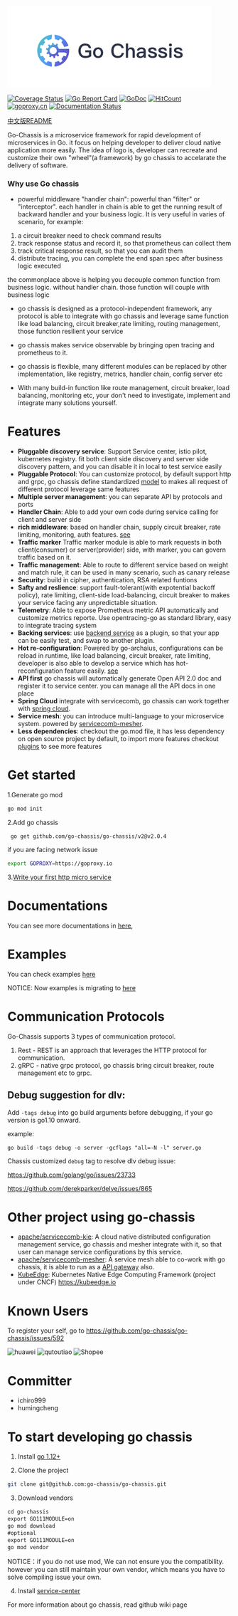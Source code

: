 ![](logo.png)

[![Coverage Status](https://coveralls.io/repos/github/go-chassis/go-chassis/badge.svg)](https://coveralls.io/github/go-chassis/go-chassis) 
[![Go Report Card](https://goreportcard.com/badge/github.com/go-chassis/go-chassis)](https://goreportcard.com/report/github.com/go-chassis/go-chassis) 
[![GoDoc](https://godoc.org/github.com/go-chassis/go-chassis?status.svg)](https://godoc.org/github.com/go-chassis/go-chassis)
[![HitCount](http://hits.dwyl.io/go-chassis/go-chassis.svg)](http://hits.dwyl.io/go-chassis/go-chassis)  
[![goproxy.cn](https://goproxy.cn/stats/github.com/go-chassis/go-chassis/badges/download-count.svg)](https://goproxy.cn)
[![Documentation Status](https://readthedocs.org/projects/go-chassis/badge/?version=latest)](https://go-chassis.readthedocs.io/en/latest/?badge=latest)
      
[中文版README](README_cn.md)

Go-Chassis is a microservice framework for rapid development of microservices in Go.
it focus on helping developer to deliver cloud native application more easily. 
The idea of logo is, developer can recreate and customize their own "wheel"(a framework) by go chassis to accelarate the delivery of software.

### Why use Go chassis
- powerful middleware "handler chain": 
powerful than "filter" or "interceptor". 
each handler in chain is able to get the running result of backward handler and your business logic.
It is very useful in varies of scenario, for example:
1. a circuit breaker need to check command results
2. track response status and record it, so that prometheus can collect them
3. track critical response result, so that you can audit them
4. distribute tracing, you can complete the end span spec after business logic executed

the commonplace above is helping you decouple common function from business logic. without handler chain. 
those function will couple with business logic

- go chassis is designed as a protocol-independent framework, any protocol 
is able to integrate with go chassis and leverage same function like load balancing,
circuit breaker,rate limiting, routing management, those function resilient your service

- go chassis makes service observable by bringing open tracing and prometheus to it.

- go chassis is flexible, many different modules can be replaced by other implementation, 
like registry, metrics, handler chain, config server etc 

- With many build-in function like route management, circuit breaker, load balancing, monitoring etc,
your don't need to investigate, implement and integrate many solutions yourself.



# Features
 - **Pluggable discovery service**: Support Service center, istio pilot, kubernetes registry. 
 fit both client side discovery and server side discovery pattern, 
 and you can disable it in local to test service easily
 - **Pluggable Protocol**: 
 You can customize protocol, by default support http and grpc, go chassis define standardized [model](https://github.com/go-chassis/go-chassis/blob/master/core/invocation/invocation.go) to makes all request of different protocol leverage same features
 - **Multiple server management**: you can separate API by protocols and ports
 - **Handler Chain**: Able to add your own code during service calling for client and server side
 - **rich middleware**: based on handler chain, supply circuit breaker, rate limiting, monitoring, auth features. [see](https://go-chassis.readthedocs.io/en/latest/middleware.html)
 - **Traffic marker** Traffic marker module is able to mark requests in both client(consumer) or server(provider) side,
with marker, you can govern traffic based on it.
 - **Traffic management**: Able to route to different service based on weight and match rule, it can be used in many scenario, such as canary release
 - **Security**: build in cipher, authentication, RSA related funtions
 - **Safty and reslience**: support fault-tolerant(with expotential backoff policy), rate limiting, client-side load-balancing, circuit breaker to makes your service facing any unpredictable situation.
 - **Telemetry**: Able to expose Prometheus metric API automatically and customize metrics reporte. Use opentracing-go as standard library, easy to integrate tracing system
 - **Backing services**: use [backend service](https://go-chassis.readthedocs.io/en/latest/dev-guides/backends.html) as a plugin, so that your app can be easily test, and swap to another plugin.
 - **Hot re-configuration**: Powered by go-archaius, configurations can be reload in runtime, like load balancing, circuit breaker, rate limiting, developer is also able to develop a service which has hot-reconfiguration feature easily. [see](https://go-chassis.readthedocs.io/en/latest/user-guides/dynamic-conf.html#)
 - **API first** go chassis will automatically generate Open API 2.0 doc and register it to service center. you can manage all the API docs in one place
 - **Spring Cloud** integrate with servicecomb, go chassis can work together with [spring cloud](https://github.com/huaweicloud/spring-cloud-huawei).
 - **Service mesh**: you can introduce multi-language to your microservice system. powered by [servicecomb-mesher](https://github.com/apache/servicecomb-mesher). 
 - **Less dependencies**: checkout the go.mod file, it has less dependency on open source project by default, to import more features checkout [plugins](https://github.com/go-chassis/go-chassis-extension) to see more features

# Get started 
1.Generate go mod
```bash
go mod init
```
2.Add go chassis 
```shell script
 go get github.com/go-chassis/go-chassis/v2@v2.0.4
```
if you are facing network issue 
```bash
export GOPROXY=https://goproxy.io
```

3.[Write your first http micro service](https://go-chassis.readthedocs.io/en/latest/getstarted/writing-rest.html)


# Documentations
You can see more documentations in [here](https://go-chassis.readthedocs.io/), 

# Examples
You can check examples [here](examples)

NOTICE: Now examples is migrating to [here](https://github.com/go-chassis/go-chassis-examples)
# Communication Protocols
Go-Chassis supports 3 types of communication protocol.
1. Rest - REST is an approach that leverages the HTTP protocol for communication.
3. gRPC - native grpc protocol, go chassis bring circuit breaker, route management etc to grpc.
## Debug suggestion for dlv:
Add `-tags debug` into go build arguments before debugging, if your go version is go1.10 onward.

example:

```shell
go build -tags debug -o server -gcflags "all=-N -l" server.go
```

Chassis customized `debug` tag to resolve dlv debug issue:

https://github.com/golang/go/issues/23733

https://github.com/derekparker/delve/issues/865

# Other project using go-chassis
- [apache/servicecomb-kie](https://github.com/apache/servicecomb-kie): 
A cloud native distributed configuration management service, go chassis and mesher integrate with it,
so that user can manage service configurations by this service.
- [apache/servicecomb-mesher](https://github.com/apache/servicecomb-mesher): 
A service mesh able to co-work with go chassis, 
it is able to run as a [API gateway](https://mesher.readthedocs.io/en/latest/configurations/edge.html) also.
- [KubeEdge](https://github.com/kubeedge/kubeedge): Kubernetes Native Edge Computing Framework (project under CNCF) https://kubeedge.io

# Known Users
To register your self, go to https://github.com/go-chassis/go-chassis/issues/592

![huawei](https://raw.githubusercontent.com/go-chassis/go-chassis.github.io/master/known_users/huawei.PNG) 
![qutoutiao](https://raw.githubusercontent.com/go-chassis/go-chassis.github.io/master/known_users/qutoutiao.PNG)
![Shopee](https://raw.githubusercontent.com/go-chassis/go-chassis.github.io/master/known_users/Shopee.png)

# Committer
- ichiro999
- humingcheng
# To start developing go chassis

1. Install [go 1.12+](https://golang.org/doc/install) 

2. Clone the project

```sh
git clone git@github.com:go-chassis/go-chassis.git
```

3. Download vendors
```shell
cd go-chassis
export GO111MODULE=on 
go mod download
#optional
export GO111MODULE=on 
go mod vendor
```
NOTICE：if you do not use mod, We can not ensure you the compatibility. 
however you can still maintain your own vendor, 
which means you have to solve compiling issue your own.


4. Install [service-center](http://servicecomb.apache.org/release/)

For more information about go chassis, read github wiki page

